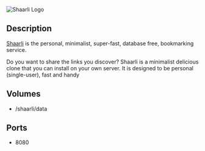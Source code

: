 ![Shaarli Logo](https://github.com/shaarli/Shaarli/blob/master/doc/images/doc-logo.png)

## Description 

[Shaarli](https://github.com/shaarli/Shaarli) is the personal, minimalist, super-fast, database free, bookmarking service.

Do you want to share the links you discover? Shaarli is a minimalist delicious clone that you can install on your own server. It is designed to be personal (single-user), fast and handy


## Volumes 

* /shaarli/data

## Ports
* 8080

